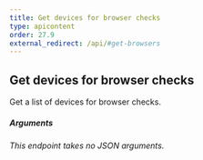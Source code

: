 ```yaml
---
title: Get devices for browser checks
type: apicontent
order: 27.9
external_redirect: /api/#get-browsers
---
```


## Get devices for browser checks

Get a list of devices for browser checks.

##### Arguments

*This endpoint takes no JSON arguments.*
